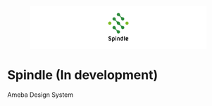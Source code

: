 <p align="center">
  <img alt="Spindle" height="400" style="height: auto;" src="./docs/images/spindle-logo.png" width="400">
</p>

# Spindle (In development)

Ameba Design System
